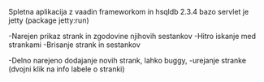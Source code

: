 Spletna aplikacija z vaadin frameworkom in hsqldb 2.3.4 bazo servlet je jetty (package jetty:run)

-Narejen prikaz strank in zgodovine njihovih sestankov
-Hitro iskanje med strankami
-Brisanje strank in sestankov

-Delno narejeno dodajanje novih strank, lahko buggy,
-urejanje stranke (dvojni klik na info labele o stranki)
